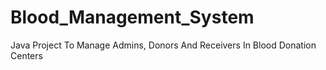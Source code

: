 # Blood_Management_System
Java Project To Manage Admins, Donors And Receivers In Blood Donation Centers
